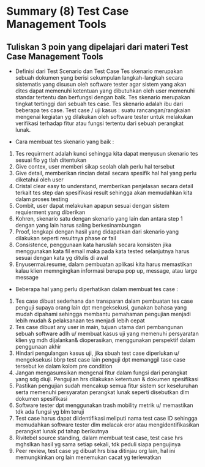 # Summary (8) Test Case Management Tools
## Tuliskan 3 poin yang dipelajari dari materi Test Case Management Tools

- Definisi dari Test Scenario dan Test Case
Tes skenario merupakan sebuah dokumen yang berisi sekumpulan langkah-langkah secara sistematis yang disusun oleh software tester agar sistem yang akan dites dapat memenuhi ketentuan yang dibutuhkan oleh user memenuhi standar tertentu dan berfungsi dengan baik. Tes skenario merupakan tingkat tertinggi dari sebuah tes case. Tes skenario adalah ibu dari beberapa tes case. Test case / uji kasus : suatu rancangan/rangkaian mengenai kegiatan yg dilakukan oleh software tester untuk melakukan verifikasi terhadap fitur atau fungsi tertentu dari sebuah perangkat lunak.

- Cara membuat tes skenario yang baik :
1.	Tes requirment adalah kunci sehingga kita dapat menyusun skenario tes sesuai flo yg tlah ditentukan
2.	Give contex, user memberi sikap seolah olah perlu hal tersebut
3.	Give detail, memberikan rincian detail secara spesifik hal hal yang perlu diketahui oleh user
4.	Cristal clear easy to understand, memberikan penjelasan secara detail terkait tes step dan spesifikasi result sehingga akan memudahkan kita dalam proses testing
5.	Combit, user dapat melakukan apapun sesuai dengan sistem requierment yang diberikan
6.	Kohren, skenario satu dengan skenario yang lain dan antara step 1 dengan yang lain harus saling berkesinambungan
7.	Proof, lengkapi dengan hasil yang didapatkan dari skenario yang dilakukan seperti resultnya phase or fail
8.	Consistence, penggunaan kata haruslah secara konsisten jika menggunakan kata fil email maka pada kata tested selanjutnya harus sesuai dengan kata yg ditulis di awal
9.	Enyusermai.resume, dalam pembuatan aplikasi kita harus memastikan kalau klien memngingkan informasi berupa pop up, message, atau large message

- Beberapa hal yang perlu diperhatikan dalam membuat tes case :
1.	Tes case dibuat sederhana dan transparan dalam pembuatan tes case penguji supaya orang lain dpt mengeksekusi, gunakan bahasa yang mudah dipahami sehingga membantu pemahaman pengujian menjadi lebih mudah & pelaksanaan tes menjadi lebih cepat
2.	Tes case dibuat any user in main, tujuan utama dari pembangunan sebuah software adlh u/ membuat kasus uji yang memenuhi persyaratan klien yg mdh dijalankan& dioperasikan, menggunakan perspektif dalam penggunaan akhir
3.	Hindari pengulangan kasus uji, jika sbuah test case diperlukan u/ mengeksekusi bbrp test case lain penguji dpt memanggil tase case tersebut ke dalam kolom pre condition
4.	Jangan mengasumsikan mengenai fitur dalam fungsi dari perangkat yang sdg diuji. Pengujian hrs dilakukan ketentuan & dokumen spesifikasi
5.	Pastikan pengujian sudah mencakup semua fitur sistem scr keseluruhan serta memenuhi persyaratan perangkat lunak seperti disebutkan dlm dokumen spesifikasi
6.	Software tester dpt menggunakan trash mobility metrik u/ memastikan tdk ada fungsi yg blm teruji
7.	Test case harus dapat diidentifikasi meliputi nama test case ID sehingga memudahkan software tester dlm melacak eror atau mengidentifikasikan perangkat lunak pd tahap berikutnya
8.	Rivitebel source standing, dalam membuat test case, test case hrs mghslkan hasil yg sama setiap sekali, tdk peduli siapa pengujinya
9.	Peer review, test case yg dibuat hrs bisa ditinjau org lain, hal ini memungkinkan org lain menemukan cacat yg terlewatkan
 
